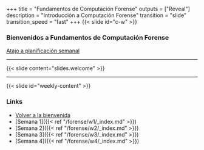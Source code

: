 +++
title = "Fundamentos de Computación Forense"
outputs = ["Reveal"]
description = "Introducción a Computación Forense"
transition = "slide"
transition_speed = "fast"
+++
{{< slide id="c-w" >}}
### Bienvenidos a Fundamentos de Computación Forense

[Atajo a planificación semanal](#weekly-content)

---
{{< slide content="slides.welcome" >}}

---

{{< slide id="weekly-content" >}}
### Links

- [Volver a la bienvenida](#c-w)
- [Semana 1]({{< ref "/forense/w1/_index.md" >}})
- [Semana 2]({{< ref "/forense/w2/_index.md" >}})
- [Semana 3]({{< ref "/forense/w3/_index.md" >}})
- [Semana 4]({{< ref "/forense/w4/_index.md" >}})
